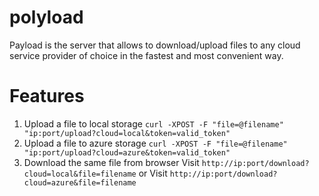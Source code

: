 # polyload
Payload is the server that allows to download/upload files to any cloud service provider of choice in the fastest and most convenient way.

# Features
1. Upload a file to local storage
`curl -XPOST -F "file=@filename" "ip:port/upload?cloud=local&token=valid_token"`
2. Upload a file to azure storage
`curl -XPOST -F "file=@filename" "ip:port/upload?cloud=azure&token=valid_token"`
3. Download the same file from browser
Visit `http://ip:port/download?cloud=local&file=filename`
or
Visit `http://ip:port/download?cloud=azure&file=filename`
